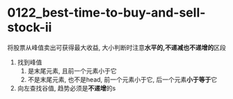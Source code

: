 # 0122_best-time-to-buy-and-sell-stock-ii

将股票从峰值卖出可获得最大收益, 大小判断时注意**水平的,不递减也不递增的**区段

1. 找到峰值
   1. 是末尾元素, 且前一个元素小于它
   2. 不是末尾元素, 也不是head, 前一个元素小于它, 后一个元素**小于等于**它
2. 向左查找谷值, 趋势必须是**不递增**的s
